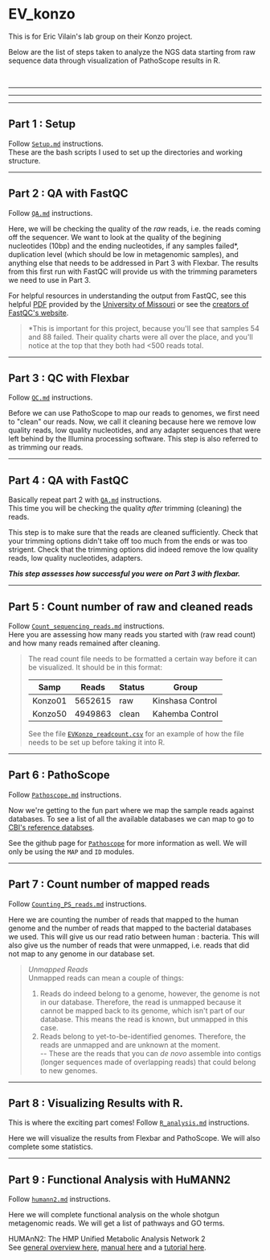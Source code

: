 # EV_konzo
This is for Eric Vilain's lab group on their Konzo project.

Below are the list of steps taken to analyze the NGS data starting from raw sequence data through visualization of PathoScope results in R. 

<br />

---
---
---

## Part 1 : Setup
Follow [`Setup.md`](https://github.com/kmgibson/EV_konzo/blob/master/Setup.md) instructions.
<br />
These are the bash scripts I used to set up the directories and working structure. 

---
## Part 2 : QA with FastQC
Follow [`QA.md`](https://github.com/kmgibson/EV_konzo/blob/master/QA.md) instructions.
<br />

Here, we will be checking the quality of the *raw* reads, i.e. the reads coming off the sequencer. We want to look at the quality of the begining nucleotides (10bp) and the ending nucleotides, if any samples failed*, duplication level (which should be low in metagenomic samples), and anything else that needs to be addressed in Part 3 with Flexbar. The results from this first run with FastQC will provide us with the trimming parameters we need to use in Part 3. 

For helpful resources in understanding the output from FastQC, see this helpful [PDF](https://github.com/kmgibson/EV_konzo/blob/master/FastQC_Manual.pdf) provided by the [University of Missouri](https://dnacore.missouri.edu) or see the [creators of FastQC's website](https://www.bioinformatics.babraham.ac.uk/projects/fastqc/).

>*This is important for this project, because you'll see that samples 54 and 88 failed. Their quality charts were all over the place, and you'll notice at the top that they both had <500 reads total. 


---
## Part 3 : QC with Flexbar
Follow [`QC.md`](https://github.com/kmgibson/EV_konzo/blob/master/QC.md) instructions.
<br />

Before we can use PathoScope to map our reads to genomes, we first need to "clean" our reads. Now, we call it cleaning because here we remove low quality reads, low quality nucleotides, and any adapter sequences that were left behind by the Illumina processing software. This step is also referred to as trimming our reads.


---
## Part 4 : QA with FastQC
Basically repeat part 2 with [`QA.md`](https://github.com/kmgibson/EV_konzo/blob/master/QA.md) instructions.
<br />
This time you will be checking the quality *after* trimming (cleaning) the reads.

This step is to make sure that the reads are cleaned sufficiently. Check that your trimming options didn't take off too much from the ends or was too strigent. Check that the trimming options did indeed remove the low quality reads, low quality nucleotides, adapters. 

_**This step assesses how successful you were on Part 3 with flexbar.**_

---
## Part 5 : Count number of raw and cleaned reads
Follow [`Count_sequencing_reads.md`](https://github.com/kmgibson/EV_konzo/blob/master/Count_sequencing_reads.md) instructions.
<br />
Here you are assessing how many reads you started with (raw read count) and how many reads remained after cleaning.


>The read count file needs to be formatted a certain way before it can be visualized. It should be in this format:
>
>| Samp | Reads | Status | Group |
>|------|-------|--------|-------|
>|Konzo01 | 5652615 | raw | Kinshasa Control |
>|Konzo50 | 4949863 | clean | Kahemba Control |
>
>See the file [`EVKonzo_readcount.csv`](https://github.com/kmgibson/EV_konzo/blob/master/EVKonzo_readcount.csv) for an example of how the file needs to be set up before taking it into R.

---
## Part 6 : PathoScope

Follow [`Pathoscope.md`](https://github.com/kmgibson/EV_konzo/blob/master/Pathoscope.md) instructions.

Now we're getting to the fun part where we map the sample reads against databases. 
To see a list of all the available databases we can map to go to [CBI's reference databses](https://github.com/gwcbi/cbi_reference_databases).

See the github page for [`Pathoscope`](https://github.com/PathoScope/PathoScope) for more information as well. We will only be using the `MAP` and `ID` modules.

---
## Part 7 : Count number of mapped reads

Follow [`Counting_PS_reads.md`](https://github.com/kmgibson/EV_konzo/blob/master/Counting_PS_reads.md) instructions.

Here we are counting the number of reads that mapped to the human genome and the number of reads that mapped to the bacterial databases we used. This will give us our read ratio between human : bacteria. This will also give us the number of reads that were unmapped, i.e. reads that did not map to any genome in our database set. 

> *Unmapped Reads* <br/>
> Unmapped reads can mean a couple of things:
> 1)  Reads do indeed belong to a genome, however, the genome is not in our database. Therefore, the read is unmapped because it cannot be mapped back to its genome, which isn't part of our database. This means the read is known, but unmapped in this case.
> 2)  Reads belong to yet-to-be-identified genomes. Therefore, the reads are unmapped and are unknown at the moment. <br />
>  -- These are the reads that you can *de novo* assemble into contigs (longer sequences made of overlapping reads) that could belong to new genomes.


----
## Part 8 : Visualizing Results with R.


This is where the exciting part comes! Follow [`R_analysis.md`](https://github.com/kmgibson/EV_konzo/blob/master/R_analysis.md) instructions.

Here we will visualize the results from Flexbar and PathoScope. We will also complete some statistics.


----
## Part 9 : Functional Analysis with HuMANN2

Follow [`humann2.md`](https://github.com/kmgibson/EV_konzo/blob/master/humann2.md) instructions.

Here we will complete functional analysis on the whole shotgun metagenomic reads. We will get a list of pathways and GO terms.


HUMAnN2: The HMP Unified Metabolic Analysis Network 2
<br/>
See [general overview here](http://huttenhower.sph.harvard.edu/humann2), [manual here](https://bitbucket.org/biobakery/humann2/wiki/Home) and a [tutorial here](https://bitbucket.org/biobakery/biobakery/wiki/humann2).

